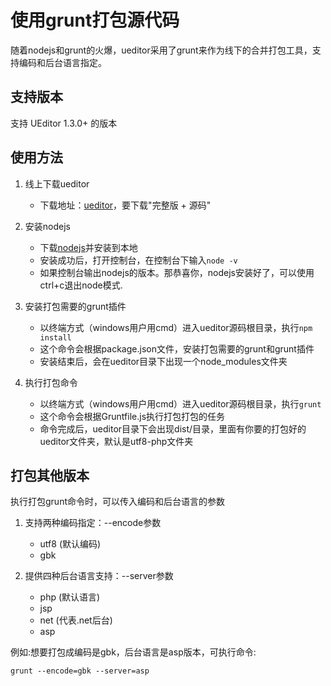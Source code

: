 # 使用grunt打包源代码

随着nodejs和grunt的火爆，ueditor采用了grunt来作为线下的合并打包工具，支持编码和后台语言指定。

## 支持版本 ##
支持 UEditor 1.3.0+ 的版本

## 使用方法

1. 线上下载ueditor
    * 下载地址：[ueditor](http://ueditor.baidu.com/website/download.html#ueditor)，要下载"完整版 + 源码"

2. 安装nodejs
    * 下载[nodejs](http://www.nodejs.org)并安装到本地
    * 安装成功后，打开控制台，在控制台下输入```node -v```
    * 如果控制台输出nodejs的版本。那恭喜你，nodejs安装好了，可以使用ctrl+c退出node模式.

3. 安装打包需要的grunt插件
    * 以终端方式（windows用户用cmd）进入ueditor源码根目录，执行```npm install```
    * 这个命令会根据package.json文件，安装打包需要的grunt和grunt插件
    * 安装结束后，会在ueditor目录下出现一个node_modules文件夹

4. 执行打包命令
    * 以终端方式（windows用户用cmd）进入ueditor源码根目录，执行```grunt```
    * 这个命令会根据Gruntfile.js执行打包打包的任务
    * 命令完成后，ueditor目录下会出现dist/目录，里面有你要的打包好的ueditor文件夹，默认是utf8-php文件夹

## 打包其他版本
执行打包grunt命令时，可以传入编码和后台语言的参数

1. 支持两种编码指定：--encode参数
    * utf8 (默认编码)
    * gbk

2. 提供四种后台语言支持：--server参数
    * php (默认语言)
    * jsp
    * net (代表.net后台)
    * asp

例如:想要打包成编码是gbk，后台语言是asp版本，可执行命令:

	grunt --encode=gbk --server=asp